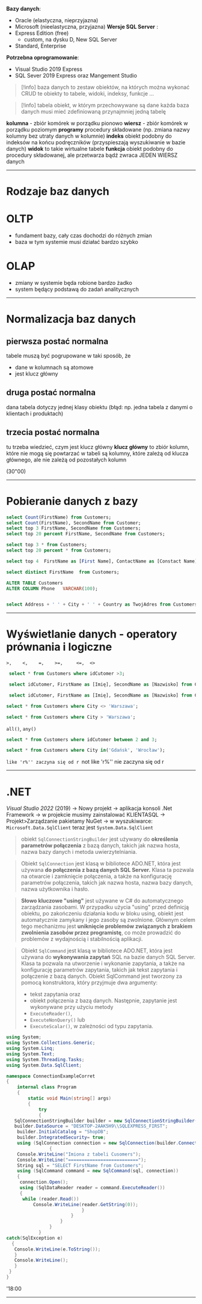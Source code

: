 **Bazy danych**:
- Oracle (elastyczna, nieprzyjazna)
- Microsoft (nieelastyczna, przyjazna)
**Wersje SQL Server** :  
- Express Edition (free)  
  - custom, na dysku D, New SQL Server
- Standard, Enterprise  
  
**Potrzebna oprogramowanie**:  
- Visual Studio 2019 Express  
- SQL Sever 2019 Express oraz Mangement Studio


> [!info] baza danych
> to zestaw obiektów, na których można wykonać CRUD
> te obiekty to tabele, widoki, indeksy, funkcje ...

> [!info] tabela
> obiekt, w którym przechowywane są dane
> każda baza danych musi mieć zdefiniowaną przynajmniej jedną tabelę

**kolumna** - zbiór komórek w porządku pionowo
**wiersz** - zbiór komórek w porządku poziomym
**programy** procedury składowane (np. zmiana nazwy kolumny bez utraty danych w kolumnie)
**indeks** obiekt podobny do indeksów na końcu podręczników (przyspieszają wyszukiwanie w bazie danych)
**widok** to takie wirtualne tabele
**funkcja** obiekt podobny do procedury składowanej, ale przetwarza bądź zwraca JEDEN WIERSZ danych

---
# Rodzaje baz danych
# OLTP
- fundament bazy, cały czas dochodzi do różnych zmian
- baza w tym systemie musi działać bardzo szybko

# OLAP
- zmiany w systemie będa robione bardzo żadko 
- system będący podstawą do zadań analitycznych


----
# Normalizacja baz danych

## pierwsza postać normalna
tabele muszą być pogrupowane w taki sposób, że
- dane w kolumnach są atomowe
- jest klucz główny

## druga postać normalna
dana tabela dotyczy jednej klasy obiektu
(błąd: np. jedna tabela z danymi o klientach i produktach)


## trzecia postać normalna
tu trzeba wiedzieć, czym jest klucz główny
**klucz główny** to zbiór kolumn, które nie mogą się powtarzać 
w tabeli są kolumny, które zależą od klucza głównego, ale nie zależą od pozostałych kolumn

(30"00)

---
# Pobieranie danych z bazy
```sql
select Count(FirstName) from Customers;
select Count(FirstName), SecondName from Customer;
select top 3 FirstName, SecondName from Customers;
select top 20 percent FirstName, SecondName from Customers;

select top 3 * from Customers;
select top 20 percent * from Customers;

select top 4  FirstName as [First Name], ContactName as [Constact Name] from Customers

select distinct FirstName  from Customers;

ALTER TABLE Customers
ALTER COLUMN Phone   VARCHAR(100);


select Address + ' ' + City + ' ' + Country as TwojAdres from Customers;

```


---
# Wyświetlanie danych - operatory prównania i logiczne

`>,    <,    =,    >=,     <=,  <>`


```sql
 select * from Customers where idCutomer >3;

 select idCutomer, FirstName as [Imię], SecondName as [Nazwisko] from Customers where idCutomer =3;

 select idCutomer, FirstName as [Imię], SecondName as [Nazwisko] from Customers where idCutomer <> 3;

select * from Customers where City <> 'Warszawa';

select * from Customers where City > 'Warszawa';


```

`all()`, `any()`

```sql
select * from Customers where idCutomer between 2 and 3;

select * from Customers where City in('Gdańsk', 'Wrocław');

```

`like 'r%'' zaczyna się od r
`not like 'r%'' nie zaczyna się od r

--------
# .NET


*Visual Studio 2022* (2019) 
-> Nowy projekt
-> aplikacja konsoli .Net Framework
-> w projekcie musimy zainstalować KLIENTASQL
	-> Projekt>Zarządzanie pakietamy NuGet
		-> w wyszukiwarce: `Microsoft.Data.SqlClient` teraz jest `System.Data.SqlClient`

> obiekt `SqlConnectionStringBuilder`  jest używany do **określenia parametrów połączenia** z bazą danych, takich jak nazwa hosta, nazwa bazy danych i metoda uwierzytelniania.

> Obiekt `SqlConnection` jest klasą w bibliotece ADO.NET, która jest używana **do połączenia z bazą danych SQL Server.** Klasa ta pozwala na otwarcie i zamknięcie połączenia, a także na konfigurację parametrów połączenia, takich jak nazwa hosta, nazwa bazy danych, nazwa użytkownika i hasło.

> **Słowo kluczowe "using"** jest używane w C# do automatycznego zarządzania zasobami. W przypadku użycia "using" przed definicją obiektu, po zakończeniu działania kodu w bloku using, obiekt jest automatycznie zamykany i jego zasoby są zwolnione.
> Głównym celem tego mechanizmu jest **uniknięcie problemów związanych z brakiem zwolnienia zasobów przez programistę**, co może prowadzić do problemów z wydajnością i stabilnością aplikacji.

> Obiekt `SqlCommand` jest klasą w bibliotece ADO.NET, która jest używana do **wykonywania zapytań** SQL na bazie danych SQL Server. Klasa ta pozwala na utworzenie i wykonanie zapytania, a także na konfigurację parametrów zapytania, takich jak tekst zapytania i połączenie z bazą danych.
> Obiekt SqlCommand jest tworzony za pomocą konstruktora, który przyjmuje dwa argumenty: 
> 	- tekst zapytania oraz 
> 	- obiekt połączenia z bazą danych. 
> Następnie, zapytanie jest wykonywane przy użyciu metody 
> 	- `ExecuteReader()`,
> 	- `ExecuteNonQuery()` lub
> 	- `ExecuteScalar()`, 
> w zależności od typu zapytania.

```c#
using System;
using System.Collections.Generic;
using System.Linq;
using System.Text;
using System.Threading.Tasks;
using System.Data.SqlClient;

namespace ConnectionExampleCorret
{
    internal class Program
    {
        static void Main(string[] args)
        {
            try
            {
   SqlConnectionStringBuilder builder = new SqlConnectionStringBuilder();
   builder.DataSource = "DESKTOP-2AAK5H9\\SQLEXPRESS_FIRST";
    builder.InitialCatalog = "ShopDB";
    builder.IntegratedSecurity= true;
    using (SqlConnection connection = new SqlConnection(builder.ConnectionString))
                {
    Console.WriteLine("Imiona z tabeli Cusomers");
    Console.WriteLine("==========================");
    String sql = "SELECT FirstName from Customers";
    using (SqlCommand command = new SqlCommand(sql, connection))
    {
     connection.Open();
     using (SqlDataReader reader = command.ExecuteReader())
     {
      while (reader.Read())
	      Console.WriteLine(reader.GetString(0));
                            }
                        }
                    }
                }
            }
catch(SqlException e)
  {
   Console.WriteLine(e.ToString());
   }
   Console.WriteLine();
   }
 }
}

```

'18:00


----------------














